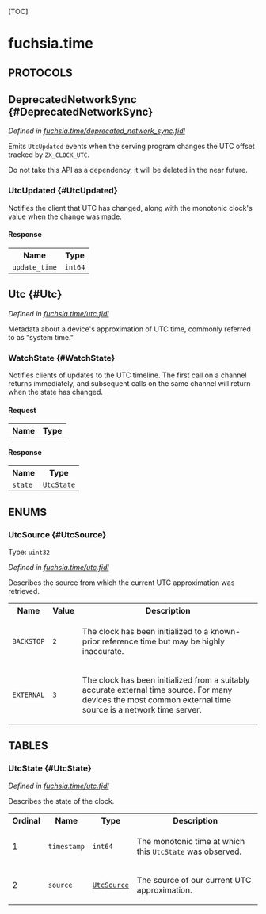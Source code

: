 [TOC]

# fuchsia.time


## **PROTOCOLS**

## DeprecatedNetworkSync {#DeprecatedNetworkSync}
*Defined in [fuchsia.time/deprecated_network_sync.fidl](https://fuchsia.googlesource.com/fuchsia/+/master/src/sys/timekeeper/deprecated_network_sync.fidl#12)*

<p>Emits <code>UtcUpdated</code> events when the serving program changes the UTC offset tracked by
<code>ZX_CLOCK_UTC</code>.</p>
<p>Do not take this API as a dependency, it will be deleted in the near future.</p>

### UtcUpdated {#UtcUpdated}

<p>Notifies the client that UTC has changed, along with the monotonic clock's value when the
change was made.</p>



#### Response
<table>
    <tr><th>Name</th><th>Type</th></tr>
    <tr>
            <td><code>update_time</code></td>
            <td>
                <code>int64</code>
            </td>
        </tr></table>

## Utc {#Utc}
*Defined in [fuchsia.time/utc.fidl](https://fuchsia.googlesource.com/fuchsia/+/master/src/sys/timekeeper/utc.fidl#10)*

<p>Metadata about a device's approximation of UTC time, commonly referred to as &quot;system time.&quot;</p>

### WatchState {#WatchState}

<p>Notifies clients of updates to the UTC timeline. The first call on a channel returns
immediately, and subsequent calls on the same channel will return when the state
has changed.</p>

#### Request
<table>
    <tr><th>Name</th><th>Type</th></tr>
    </table>


#### Response
<table>
    <tr><th>Name</th><th>Type</th></tr>
    <tr>
            <td><code>state</code></td>
            <td>
                <code><a class='link' href='#UtcState'>UtcState</a></code>
            </td>
        </tr></table>





## **ENUMS**

### UtcSource {#UtcSource}
Type: <code>uint32</code>

*Defined in [fuchsia.time/utc.fidl](https://fuchsia.googlesource.com/fuchsia/+/master/src/sys/timekeeper/utc.fidl#26)*

<p>Describes the source from which the current UTC approximation was retrieved.</p>


<table>
    <tr><th>Name</th><th>Value</th><th>Description</th></tr><tr>
            <td><code>BACKSTOP</code></td>
            <td><code>2</code></td>
            <td><p>The clock has been initialized to a known-prior reference time but may be highly inaccurate.</p>
</td>
        </tr><tr>
            <td><code>EXTERNAL</code></td>
            <td><code>3</code></td>
            <td><p>The clock has been initialized from a suitably accurate external time source. For many
devices the most common external time source is a network time server.</p>
</td>
        </tr></table>



## **TABLES**

### UtcState {#UtcState}


*Defined in [fuchsia.time/utc.fidl](https://fuchsia.googlesource.com/fuchsia/+/master/src/sys/timekeeper/utc.fidl#18)*

<p>Describes the state of the clock.</p>


<table>
    <tr><th>Ordinal</th><th>Name</th><th>Type</th><th>Description</th></tr>
    <tr>
            <td>1</td>
            <td><code>timestamp</code></td>
            <td>
                <code>int64</code>
            </td>
            <td><p>The monotonic time at which this <code>UtcState</code> was observed.</p>
</td>
        </tr><tr>
            <td>2</td>
            <td><code>source</code></td>
            <td>
                <code><a class='link' href='#UtcSource'>UtcSource</a></code>
            </td>
            <td><p>The source of our current UTC approximation.</p>
</td>
        </tr></table>











